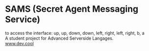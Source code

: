 SAMS (Secret Agent Messaging Service)
==========
to access the interface: up, up, down, down, left, right, left, right, b, a <br>
A student project for Advanced Serverside Langages. <br>
www.dev.cool
